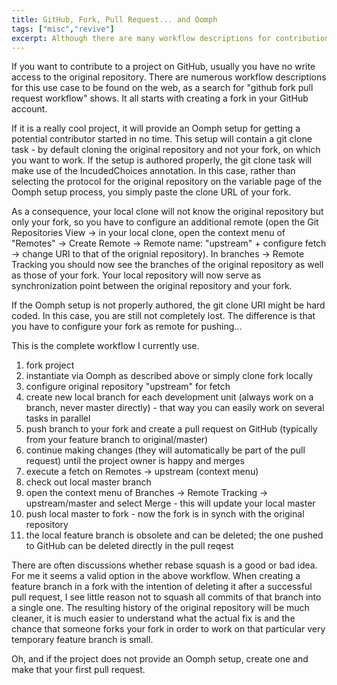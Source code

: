 ```yaml
---
title: GitHub, Fork, Pull Request... and Oomph
tags: ["misc","revive"]
excerpt: Although there are many workflow descriptions for contributions of GitHub projects, I decided to write about mine. This blog post summarizes what I found useful when an Oomph setup is involved.
---
```

If you want to contribute to a project on GitHub, usually you have no write access to the original repository. There are numerous workflow descriptions for this use case to be found on the web, as a search for "github fork pull request workflow" shows. It all starts with creating a fork in your GitHub account.

If it is a really cool project, it will provide an Oomph setup for getting a potential contributor started in no time. This setup will contain a git clone task - by default cloning the original repository and not your fork, on which you want to work. If the setup is authored properly, the git clone task will make use of the IncudedChoices annotation. In this case, rather than selecting the protocol for the original repository on the variable page of the Oomph setup process, you simply paste the clone URL of your fork.

As a consequence, your local clone will not know the original repository but only your fork, so you have to configure an additional remote (open the Git Repositories View -> in your local clone, open the context menu of "Remotes" -> Create Remote -> Remote name: "upstream" + configure fetch -> change URI to that of the orignial repository). In branches -> Remote Tracking you should now see the branches of the original repository as well as those of your fork. Your local repository will now serve as synchronization point between the original repository and your fork.

If the Oomph setup is not properly authored, the git clone URI might be hard coded. In this case, you are still not completely lost. The difference is that you have to configure your fork as remote for pushing...

This is the complete workflow I currently use.

1. fork project
2. instantiate via Oomph as described above or simply clone fork locally
3. configure original repository "upstream" for fetch
4. create new local branch for each development unit (always work on a branch, never master directly) - that way you can easily work on several tasks in parallel
5. push branch to your fork and create a pull request on GitHub (typically from your feature branch to original/master)
6. continue making changes (they will automatically be part of the pull request) until the project owner is happy and merges
7. execute a fetch on Remotes -> upstream (context menu)
8. check out local master branch
9. open the context menu of Branches -> Remote Tracking -> upstream/master and select Merge - this will update your local master
10. push local master to fork - now the fork is in synch with the original repository
11. the local feature branch is obsolete and can be deleted; the one pushed to GitHub can be deleted directly in the pull reqest

There are often discussions whether rebase squash is a good or bad idea. For me it seems a valid option in the above workflow. When creating a feature branch in a fork with the intention of deleting it after a successful pull request, I see little reason not to squash all commits of that branch into a single one. The resulting history of the original repository will be much cleaner, it is much easier to understand what the actual fix is and the chance that someone forks your fork in order to work on that particular very temporary feature branch is small.

Oh, and if the project does not provide an Oomph setup, create one and make that your first pull request.